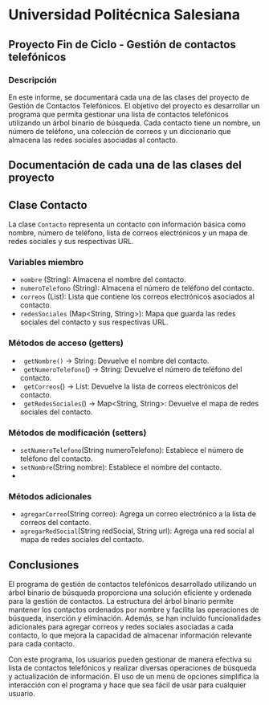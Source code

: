 # Universidad Politécnica Salesiana
## Proyecto Fin de Ciclo - Gestión de contactos telefónicos
### Descripción

En este informe, se documentará cada una de las clases del proyecto de Gestión de Contactos Telefónicos. El objetivo del proyecto es desarrollar un programa que permita gestionar una lista de contactos telefónicos utilizando un árbol binario de búsqueda. Cada contacto tiene un nombre, un número de teléfono, una colección de correos y un diccionario que almacena las redes sociales asociadas al contacto.

## Documentación de cada una de las clases del proyecto

## Clase Contacto

La clase `Contacto` representa un contacto con información básica como nombre, número de teléfono, lista de correos electrónicos y un mapa de redes sociales y sus respectivas URL.

### Variables miembro

- `nombre` (String): Almacena el nombre del contacto.
- `numeroTelefono` (String): Almacena el número de teléfono del contacto.
- `correos` (List<String>): Lista que contiene los correos electrónicos asociados al contacto.
- `redesSociales` (Map<String, String>): Mapa que guarda las redes sociales del contacto y sus respectivas URL.

### Métodos de acceso (getters)
- ` getNombre()` -> String: Devuelve el nombre del contacto.
- ` getNumeroTelefono`() -> String: Devuelve el número de teléfono del contacto.
- ` getCorreos`() -> List<String>: Devuelve la lista de correos electrónicos del contacto.
- ` getRedesSociales`() -> Map<String, String>: Devuelve el mapa de redes sociales del contacto.
  
###  Métodos de modificación (setters)
- `setNumeroTelefono`(String numeroTelefono): Establece el número de teléfono del contacto.
- `setNombre`(String nombre): Establece el nombre del contacto.
- 
### Métodos adicionales
- `agregarCorreo`(String correo): Agrega un correo electrónico a la lista de correos del contacto.
- `agregarRedSocial`(String redSocial, String url): Agrega una red social al mapa de redes sociales del contacto.


## Conclusiones

El programa de gestión de contactos telefónicos desarrollado utilizando un árbol binario de búsqueda proporciona una solución eficiente y ordenada para la gestión de contactos. La estructura del árbol binario permite mantener los contactos ordenados por nombre y facilita las operaciones de búsqueda, inserción y eliminación. Además, se han incluido funcionalidades adicionales para agregar correos y redes sociales asociadas a cada contacto, lo que mejora la capacidad de almacenar información relevante para cada contacto.

Con este programa, los usuarios pueden gestionar de manera efectiva su lista de contactos telefónicos y realizar diversas operaciones de búsqueda y actualización de información. El uso de un menú de opciones simplifica la interacción con el programa y hace que sea fácil de usar para cualquier usuario.
